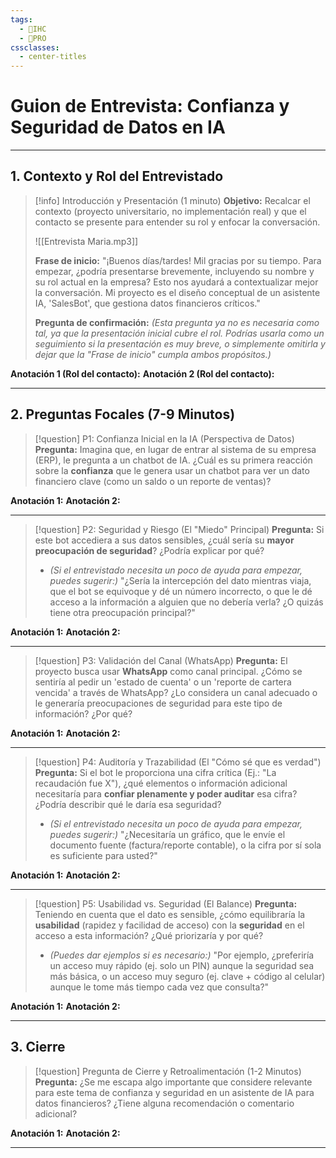 ```yaml
---
tags:
  - 🎨IHC
  - 🚀PRO
cssclasses:
  - center-titles
---
```


# Guion de Entrevista: Confianza y Seguridad de Datos en IA

---

## 1. Contexto y Rol del Entrevistado

> [!info] Introducción y Presentación (1 minuto)
> **Objetivo:** Recalcar el contexto (proyecto universitario, no implementación real) y que el contacto se presente para entender su rol y enfocar la conversación.
> 
> ![[Entrevista Maria.mp3]]
> 
> **Frase de inicio:** "¡Buenos días/tardes! Mil gracias por su tiempo. Para empezar, ¿podría presentarse brevemente, incluyendo su nombre y su rol actual en la empresa? Esto nos ayudará a contextualizar mejor la conversación. Mi proyecto es el diseño conceptual de un asistente IA, 'SalesBot', que gestiona datos financieros críticos."
>
> **Pregunta de confirmación:** *(Esta pregunta ya no es necesaria como tal, ya que la presentación inicial cubre el rol. Podrías usarla como un seguimiento si la presentación es muy breve, o simplemente omitirla y dejar que la "Frase de inicio" cumpla ambos propósitos.)*

**Anotación 1 (Rol del contacto):**
**Anotación 2 (Rol del contacto):**

---

## 2. Preguntas Focales (7-9 Minutos)

> [!question] P1: Confianza Inicial en la IA (Perspectiva de Datos)
> **Pregunta:** Imagina que, en lugar de entrar al sistema de su empresa (ERP), le pregunta a un chatbot de IA. ¿Cuál es su primera reacción sobre la **confianza** que le genera usar un chatbot para ver un dato financiero clave (como un saldo o un reporte de ventas)?

**Anotación 1:**
**Anotación 2:**

---

> [!question] P2: Seguridad y Riesgo (El "Miedo" Principal)
> **Pregunta:** Si este bot accediera a sus datos sensibles, ¿cuál sería su **mayor preocupación de seguridad**? ¿Podría explicar por qué?
> *   *(Si el entrevistado necesita un poco de ayuda para empezar, puedes sugerir:)* "¿Sería la intercepción del dato mientras viaja, que el bot se equivoque y dé un número incorrecto, o que le dé acceso a la información a alguien que no debería verla? ¿O quizás tiene otra preocupación principal?"

**Anotación 1:**
**Anotación 2:**

---

> [!question] P3: Validación del Canal (WhatsApp)
> **Pregunta:** El proyecto busca usar **WhatsApp** como canal principal. ¿Cómo se sentiría al pedir un 'estado de cuenta' o un 'reporte de cartera vencida' a través de WhatsApp? ¿Lo considera un canal adecuado o le generaría preocupaciones de seguridad para este tipo de información? ¿Por qué?

**Anotación 1:**
**Anotación 2:**

---

> [!question] P4: Auditoría y Trazabilidad (El "Cómo sé que es verdad")
> **Pregunta:** Si el bot le proporciona una cifra crítica (Ej.: "La recaudación fue X"), ¿qué elementos o información adicional necesitaría para **confiar plenamente y poder auditar** esa cifra? ¿Podría describir qué le daría esa seguridad?
> *   *(Si el entrevistado necesita un poco de ayuda para empezar, puedes sugerir:)* "¿Necesitaría un gráfico, que le envíe el documento fuente (factura/reporte contable), o la cifra por sí sola es suficiente para usted?"

**Anotación 1:**
**Anotación 2:**

---

> [!question] P5: Usabilidad vs. Seguridad (El Balance)
> **Pregunta:** Teniendo en cuenta que el dato es sensible, ¿cómo equilibraría la **usabilidad** (rapidez y facilidad de acceso) con la **seguridad** en el acceso a esta información? ¿Qué priorizaría y por qué?
> *   *(Puedes dar ejemplos si es necesario:)* "Por ejemplo, ¿preferiría un acceso muy rápido (ej. solo un PIN) aunque la seguridad sea más básica, o un acceso muy seguro (ej. clave + código al celular) aunque le tome más tiempo cada vez que consulta?"

**Anotación 1:**
**Anotación 2:**

---

## 3. Cierre

> [!question] Pregunta de Cierre y Retroalimentación (1-2 Minutos)
> **Pregunta:** ¿Se me escapa algo importante que considere relevante para este tema de confianza y seguridad en un asistente de IA para datos financieros? ¿Tiene alguna recomendación o comentario adicional?

**Anotación 1:**
**Anotación 2:**

---
